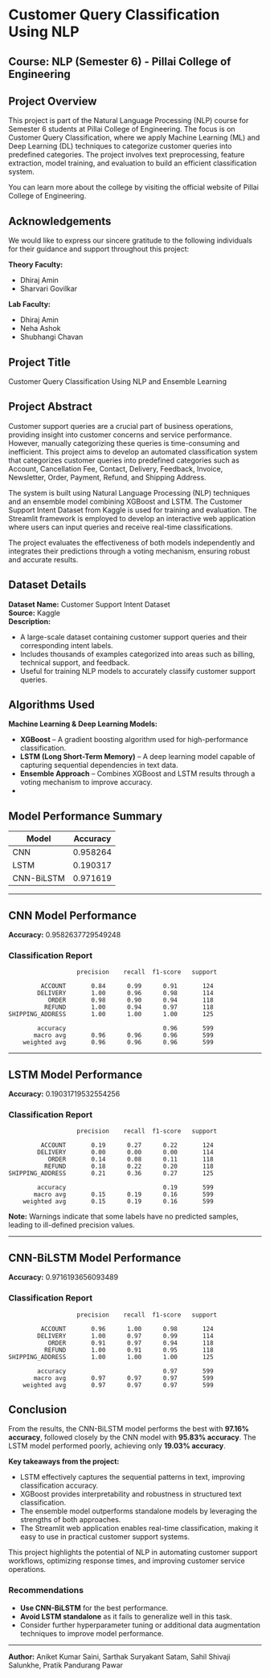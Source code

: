 # Customer Query Classification Using NLP

## Course: NLP (Semester 6) - Pillai College of Engineering

## Project Overview
This project is part of the Natural Language Processing (NLP) course for Semester 6 students at Pillai College of Engineering. The focus is on Customer Query Classification, where we apply Machine Learning (ML) and Deep Learning (DL) techniques to categorize customer queries into predefined categories. The project involves text preprocessing, feature extraction, model training, and evaluation to build an efficient classification system.

You can learn more about the college by visiting the official website of Pillai College of Engineering.

## Acknowledgements
We would like to express our sincere gratitude to the following individuals for their guidance and support throughout this project:

**Theory Faculty:**
- Dhiraj Amin
- Sharvari Govilkar

**Lab Faculty:**
- Dhiraj Amin
- Neha Ashok
- Shubhangi Chavan

## Project Title
Customer Query Classification Using NLP and Ensemble Learning

## Project Abstract
Customer support queries are a crucial part of business operations, providing insight into customer concerns and service performance. However, manually categorizing these queries is time-consuming and inefficient. This project aims to develop an automated classification system that categorizes customer queries into predefined categories such as Account, Cancellation Fee, Contact, Delivery, Feedback, Invoice, Newsletter, Order, Payment, Refund, and Shipping Address.

The system is built using Natural Language Processing (NLP) techniques and an ensemble model combining XGBoost and LSTM. The Customer Support Intent Dataset from Kaggle is used for training and evaluation. The Streamlit framework is employed to develop an interactive web application where users can input queries and receive real-time classifications.

The project evaluates the effectiveness of both models independently and integrates their predictions through a voting mechanism, ensuring robust and accurate results.

## Dataset Details
**Dataset Name:** Customer Support Intent Dataset  
**Source:** Kaggle  
**Description:**
- A large-scale dataset containing customer support queries and their corresponding intent labels.
- Includes thousands of examples categorized into areas such as billing, technical support, and feedback.
- Useful for training NLP models to accurately classify customer support queries.

## Algorithms Used
**Machine Learning & Deep Learning Models:**
- **XGBoost** – A gradient boosting algorithm used for high-performance classification.
- **LSTM (Long Short-Term Memory)** – A deep learning model capable of capturing sequential dependencies in text data.
- **Ensemble Approach** – Combines XGBoost and LSTM results through a voting mechanism to improve accuracy.
- 
## Model Performance Summary

| Model       | Accuracy  |
|------------|----------|
| CNN        | 0.958264 |
| LSTM       | 0.190317 |
| CNN-BiLSTM | 0.971619 |

---

## CNN Model Performance

**Accuracy:** 0.9582637729549248

### Classification Report
```
                   precision    recall  f1-score   support

         ACCOUNT       0.84      0.99      0.91       124
        DELIVERY       1.00      0.96      0.98       114
           ORDER       0.98      0.90      0.94       118
          REFUND       1.00      0.94      0.97       118
SHIPPING_ADDRESS       1.00      1.00      1.00       125

        accuracy                           0.96       599
       macro avg       0.96      0.96      0.96       599
    weighted avg       0.96      0.96      0.96       599
```

---

## LSTM Model Performance

**Accuracy:** 0.19031719532554256

### Classification Report
```
                   precision    recall  f1-score   support

         ACCOUNT       0.19      0.27      0.22       124
        DELIVERY       0.00      0.00      0.00       114
           ORDER       0.14      0.08      0.11       118
          REFUND       0.18      0.22      0.20       118
SHIPPING_ADDRESS       0.21      0.36      0.27       125

        accuracy                           0.19       599
       macro avg       0.15      0.19      0.16       599
    weighted avg       0.15      0.19      0.16       599
```
**Note:** Warnings indicate that some labels have no predicted samples, leading to ill-defined precision values.

---

## CNN-BiLSTM Model Performance

**Accuracy:** 0.9716193656093489

### Classification Report
```
                   precision    recall  f1-score   support

         ACCOUNT       0.96      1.00      0.98       124
        DELIVERY       1.00      0.97      0.99       114
           ORDER       0.91      0.97      0.94       118
          REFUND       1.00      0.91      0.95       118
SHIPPING_ADDRESS       1.00      1.00      1.00       125

        accuracy                           0.97       599
       macro avg       0.97      0.97      0.97       599
    weighted avg       0.97      0.97      0.97       599
```
## Conclusion
From the results, the CNN-BiLSTM model performs the best with **97.16% accuracy**, followed closely by the CNN model with **95.83% accuracy**. The LSTM model performed poorly, achieving only **19.03% accuracy**.

**Key takeaways from the project:**
- LSTM effectively captures the sequential patterns in text, improving classification accuracy.
- XGBoost provides interpretability and robustness in structured text classification.
- The ensemble model outperforms standalone models by leveraging the strengths of both approaches.
- The Streamlit web application enables real-time classification, making it easy to use in practical customer support systems.

This project highlights the potential of NLP in automating customer support workflows, optimizing response times, and improving customer service operations.

### Recommendations
- **Use CNN-BiLSTM** for the best performance.
- **Avoid LSTM standalone** as it fails to generalize well in this task.
- Consider further hyperparameter tuning or additional data augmentation techniques to improve model performance.

---

**Author:** Aniket Kumar Saini, Sarthak Suryakant Satam, Sahil Shivaji Salunkhe, Pratik Pandurang Pawar


